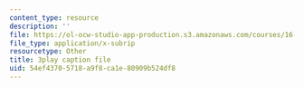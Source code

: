 ```yaml
---
content_type: resource
description: ''
file: https://ol-ocw-studio-app-production.s3.amazonaws.com/courses/16-885j-aircraft-systems-engineering-fall-2005/54ef43705718a9f8ca1e80909b524df8_Fo8v7juSgRw.srt
file_type: application/x-subrip
resourcetype: Other
title: 3play caption file
uid: 54ef4370-5718-a9f8-ca1e-80909b524df8
---
```

